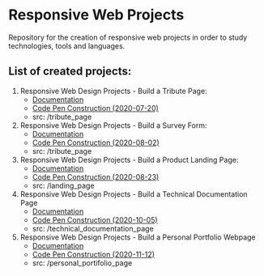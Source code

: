 # Responsive Web Projects

Repository for the creation of responsive web projects in order to study technologies, tools and languages.

## List of created projects:

1. Responsive Web Design Projects - Build a Tribute Page:
   * [Documentation](https://www.freecodecamp.org/learn/responsive-web-design/responsive-web-design-projects/build-a-tribute-page)
   * [Code Pen Construction (2020-07-20)](https://codepen.io/robsoncsoares/pen/WNrLvwb)
   * src: /tribute_page
2. Responsive Web Design Projects - Build a Survey Form:
   * [Documentation](https://www.freecodecamp.org/learn/responsive-web-design/responsive-web-design-projects/build-a-survey-form)
   * [Code Pen Construction (2020-08-02)](https://codepen.io/robsoncsoares/pen/MWKNxgz)
   * src: /tribute_page
3. Responsive Web Design Projects - Build a Product Landing Page:
   * [Documentation](https://www.freecodecamp.org/learn/responsive-web-design/responsive-web-design-projects/build-a-product-landing-page)
   * [Code Pen Construction (2020-08-23)](https://codepen.io/robsoncsoares/pen/oNxBLLg)
   * src: /landing_page
4. Responsive Web Design Projects - Build a Technical Documentation Page
   * [Documentation](https://www.freecodecamp.org/learn/responsive-web-design/responsive-web-design-projects/build-a-technical-documentation-page)
   * [Code Pen Construction (2020-10-05)](https://codepen.io/robsoncsoares/pen/vYGoqQM)
   * src: /technical_documentation_page
5. Responsive Web Design Projects - Build a Personal Portfolio Webpage
   * [Documentation](https://www.freecodecamp.org/learn/responsive-web-design/responsive-web-design-projects/build-a-personal-portfolio-webpage)
   * [Code Pen Construction (2020-11-12)](https://codepen.io/robsoncsoares/pen/poEypKE)
   * src: /personal_portifolio_page